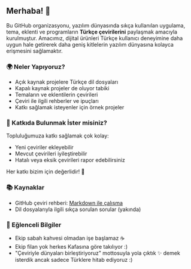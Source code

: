## Merhaba! 👋

Bu GitHub organizasyonu, yazılım dünyasında sıkça kullanılan uygulama, tema, eklenti ve programların **Türkçe çevirilerini** paylaşmak amacıyla kurulmuştur. Amacımız, dijital ürünleri Türkçe kullanıcı deneyimine daha uygun hale getirerek daha geniş kitlelerin yazılım dünyasına kolayca erişmesini sağlamaktır.

### 🌍 Neler Yapıyoruz?
- Açık kaynak projelere Türkçe dil dosyaları
- Kapalı kaynak projeler de oluyor tabiki
- Temaların ve eklentilerin çevirileri
- Çeviri ile ilgili rehberler ve ipuçları
- Katkı sağlamak isteyenler için örnek projeler

### 🤝 Katkıda Bulunmak İster misiniz?
Topluluğumuza katkı sağlamak çok kolay:
- Yeni çeviriler ekleyebilir
- Mevcut çevirileri iyileştirebilir
- Hatalı veya eksik çevirileri rapor edebilirsiniz

Her katkı bizim için değerlidir! 💙

### 📚 Kaynaklar
- GitHub çeviri rehberi: [Markdown ile çalışma](https://docs.github.com/github/writing-on-github)
- Dil dosyalarıyla ilgili sıkça sorulan sorular (yakında)

### 🎉 Eğlenceli Bilgiler
- Ekip sabah kahvesi olmadan işe başlamaz ☕
- Ekip filan yok herkes Kafasına göre takılıyor :) 
- "Çeviriyle dünyaları birleştiriyoruz" mottosuyla yola çıktık ✨ demek isterdik ancak sadece Türklere hitab ediyoruz :) 



